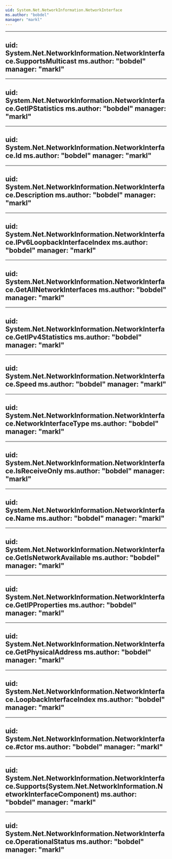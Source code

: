 ```yaml
---
uid: System.Net.NetworkInformation.NetworkInterface
ms.author: "bobdel"
manager: "markl"
---
```


---
uid: System.Net.NetworkInformation.NetworkInterface.SupportsMulticast
ms.author: "bobdel"
manager: "markl"
---

---
uid: System.Net.NetworkInformation.NetworkInterface.GetIPStatistics
ms.author: "bobdel"
manager: "markl"
---

---
uid: System.Net.NetworkInformation.NetworkInterface.Id
ms.author: "bobdel"
manager: "markl"
---

---
uid: System.Net.NetworkInformation.NetworkInterface.Description
ms.author: "bobdel"
manager: "markl"
---

---
uid: System.Net.NetworkInformation.NetworkInterface.IPv6LoopbackInterfaceIndex
ms.author: "bobdel"
manager: "markl"
---

---
uid: System.Net.NetworkInformation.NetworkInterface.GetAllNetworkInterfaces
ms.author: "bobdel"
manager: "markl"
---

---
uid: System.Net.NetworkInformation.NetworkInterface.GetIPv4Statistics
ms.author: "bobdel"
manager: "markl"
---

---
uid: System.Net.NetworkInformation.NetworkInterface.Speed
ms.author: "bobdel"
manager: "markl"
---

---
uid: System.Net.NetworkInformation.NetworkInterface.NetworkInterfaceType
ms.author: "bobdel"
manager: "markl"
---

---
uid: System.Net.NetworkInformation.NetworkInterface.IsReceiveOnly
ms.author: "bobdel"
manager: "markl"
---

---
uid: System.Net.NetworkInformation.NetworkInterface.Name
ms.author: "bobdel"
manager: "markl"
---

---
uid: System.Net.NetworkInformation.NetworkInterface.GetIsNetworkAvailable
ms.author: "bobdel"
manager: "markl"
---

---
uid: System.Net.NetworkInformation.NetworkInterface.GetIPProperties
ms.author: "bobdel"
manager: "markl"
---

---
uid: System.Net.NetworkInformation.NetworkInterface.GetPhysicalAddress
ms.author: "bobdel"
manager: "markl"
---

---
uid: System.Net.NetworkInformation.NetworkInterface.LoopbackInterfaceIndex
ms.author: "bobdel"
manager: "markl"
---

---
uid: System.Net.NetworkInformation.NetworkInterface.#ctor
ms.author: "bobdel"
manager: "markl"
---

---
uid: System.Net.NetworkInformation.NetworkInterface.Supports(System.Net.NetworkInformation.NetworkInterfaceComponent)
ms.author: "bobdel"
manager: "markl"
---

---
uid: System.Net.NetworkInformation.NetworkInterface.OperationalStatus
ms.author: "bobdel"
manager: "markl"
---
